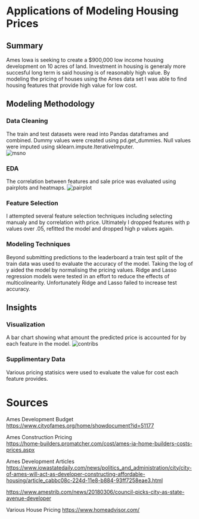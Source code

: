 # Applications of Modeling Housing Prices

## Summary 
Ames Iowa is seeking to create a $900,000 low income housing development on 10 acres of land. Investment in housing is generaly more succesful long term is said housing is of reasonably high value. By modeling the pricing of houses using the Ames data set I was able to find housing features that provide high value for low cost.

## Modeling Methodology

### Data Cleaning
The train and test datasets were read into Pandas dataframes and combined. Dummy values were created using pd.get_dummies. Null values were imputed using sklearn.impute.IterativeImputer.  
![msno](https://git.generalassemb.ly/ZacharyJamesHill/dsi_assignments/blob/master/project_2/saved_figures/msno.png)
### EDA
The correlation between features and sale price was evaluated using pairplots and heatmaps.
![pairplot](https://git.generalassemb.ly/ZacharyJamesHill/dsi_assignments/blob/master/project_2/saved_figures/pairplot.png)
### Feature Selection
I attempted several feature selection techniques including selecting manualy and by correlation with price. Ultimately I dropped features with p values over .05, refitted the model and dropped high p values again.
### Modeling Techniques
Beyond submitting predictions to the leaderboard a train test split of the train data was used to evaluate the accuracy of the model. Taking the log of y aided the model by normalising the pricing values. Ridge and Lasso regression models were tested in an effort to reduce the effects of multicolinearity. Unfortunately Ridge and Lasso failed to increase test accuracy.
## Insights

### Visualization
A bar chart showing what amount the predicted price is accounted for by each feature in the model.
![contribs](https://git.generalassemb.ly/ZacharyJamesHill/dsi_assignments/blob/master/project_2/saved_figures/contribs.png)
### Supplimentary Data
Various pricing statisics were used to evaluate the value for cost each feature provides.
  
# Sources
Ames Development Budget  
https://www.cityofames.org/home/showdocument?id=51177  
  
Ames Construction Pricing  
https://home-builders.promatcher.com/cost/ames-ia-home-builders-costs-prices.aspx  
  
Ames Development Articles  
https://www.iowastatedaily.com/news/politics_and_administration/city/city-of-ames-will-act-as-developer-constructing-affordable-housing/article_cabbc08c-224d-11e8-b884-93ff7258eae3.html  
  
https://www.amestrib.com/news/20180306/council-picks-city-as-state-avenue-developer 

Various House Pricing
https://www.homeadvisor.com/


